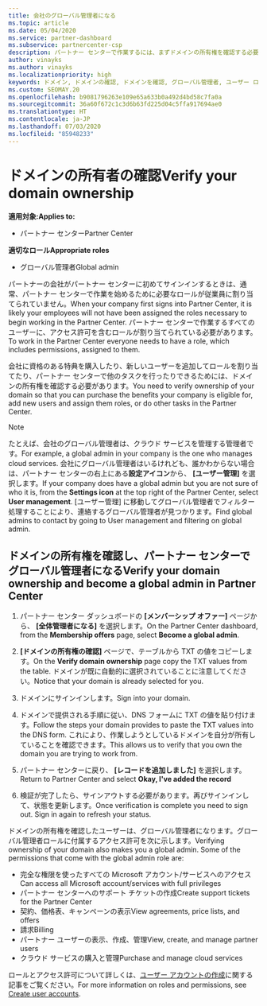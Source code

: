 ```yaml
---
title: 会社のグローバル管理者になる
ms.topic: article
ms.date: 05/04/2020
ms.service: partner-dashboard
ms.subservice: partnercenter-csp
description: パートナー センターで作業するには、まずドメインの所有権を確認する必要があります。 これを行う方法と、ユーザーを追加できるグローバル管理者になる方法について説明します。
author: vinayks
ms.author: vinayks
ms.localizationpriority: high
keywords: ドメイン, ドメインの確認, ドメインを確認, グローバル管理者, ユーザー ロール, アクセス許可
ms.custom: SEOMAY.20
ms.openlocfilehash: b9081796263e109e65a633b0a492d4bd58c7fa0a
ms.sourcegitcommit: 36a60f672c1c3d6b63fd225d04c5ffa917694ae0
ms.translationtype: HT
ms.contentlocale: ja-JP
ms.lasthandoff: 07/03/2020
ms.locfileid: "85948233"
---
```

# <a name="verify-your-domain-ownership"></a><span data-ttu-id="1b9d6-105">ドメインの所有者の確認</span><span class="sxs-lookup"><span data-stu-id="1b9d6-105">Verify your domain ownership</span></span>

<span data-ttu-id="1b9d6-106">**適用対象:**</span><span class="sxs-lookup"><span data-stu-id="1b9d6-106">**Applies to:**</span></span>

- <span data-ttu-id="1b9d6-107">パートナー センター</span><span class="sxs-lookup"><span data-stu-id="1b9d6-107">Partner Center</span></span>

<span data-ttu-id="1b9d6-108">**適切なロール**</span><span class="sxs-lookup"><span data-stu-id="1b9d6-108">**Appropriate roles**</span></span>

- <span data-ttu-id="1b9d6-109">グローバル管理者</span><span class="sxs-lookup"><span data-stu-id="1b9d6-109">Global admin</span></span>

<span data-ttu-id="1b9d6-110">パートナーの会社がパートナー センターに初めてサインインするときは、通常、パートナー センターで作業を始めるために必要なロールが従業員に割り当てられていません。</span><span class="sxs-lookup"><span data-stu-id="1b9d6-110">When your company first signs into Partner Center, it is likely your employees will not have been assigned the roles necessary to begin working in the Partner Center.</span></span> <span data-ttu-id="1b9d6-111">パートナー センターで作業するすべてのユーザーに、アクセス許可を含むロールが割り当てられている必要があります。</span><span class="sxs-lookup"><span data-stu-id="1b9d6-111">To work in the Partner Center everyone needs to have a role, which includes permissions, assigned to them.</span></span>  

<span data-ttu-id="1b9d6-112">会社に資格のある特典を購入したり、新しいユーザーを追加してロールを割り当てたり、パートナー センターで他のタスクを行ったりできるためには、ドメインの所有権を確認する必要があります。</span><span class="sxs-lookup"><span data-stu-id="1b9d6-112">You need to verify ownership of your domain so that you can purchase the benefits your company is eligible for, add new users and assign them roles, or do other tasks in the Partner Center.</span></span>

>[!Note]
><span data-ttu-id="1b9d6-113">たとえば、会社のグローバル管理者は、クラウド サービスを管理する管理者です。</span><span class="sxs-lookup"><span data-stu-id="1b9d6-113">For example, a global admin in your company is the one who manages cloud services.</span></span> <span data-ttu-id="1b9d6-114">会社にグローバル管理者はいるけれども、誰かわからない場合は、パートナー センターの右上にある**設定アイコン**から、 **[ユーザー管理]** を選択します。</span><span class="sxs-lookup"><span data-stu-id="1b9d6-114">If your company does have a global admin but you are not sure of who it is, from the **Settings icon** at the top right of the Partner Center, select **User management**.</span></span> <span data-ttu-id="1b9d6-115">[ユーザー管理] に移動してグローバル管理者でフィルター処理することにより、連絡するグローバル管理者が見つかります。</span><span class="sxs-lookup"><span data-stu-id="1b9d6-115">Find global admins to contact by going to User management and filtering on global admin.</span></span>

## <a name="verify-your-domain-ownership-and-become-a-global-admin-in-partner-center"></a><span data-ttu-id="1b9d6-116">ドメインの所有権を確認し、パートナー センターでグローバル管理者になる</span><span class="sxs-lookup"><span data-stu-id="1b9d6-116">Verify your domain ownership and become a global admin in Partner Center</span></span>

1. <span data-ttu-id="1b9d6-117">パートナー センター ダッシュボードの **[メンバーシップ オファー]** ページから、 **[全体管理者になる]** を選択します。</span><span class="sxs-lookup"><span data-stu-id="1b9d6-117">On the Partner Center dashboard, from the **Membership offers** page, select **Become a global admin**.</span></span> 

2. <span data-ttu-id="1b9d6-118">**[ドメインの所有権の確認]** ページで、テーブルから TXT の値をコピーします。</span><span class="sxs-lookup"><span data-stu-id="1b9d6-118">On the **Verify domain ownership** page copy the TXT values from the table.</span></span> <span data-ttu-id="1b9d6-119">ドメインが既に自動的に選択されていることに注意してください。</span><span class="sxs-lookup"><span data-stu-id="1b9d6-119">Notice that your domain is already selected for you.</span></span>

3. <span data-ttu-id="1b9d6-120">ドメインにサインインします。</span><span class="sxs-lookup"><span data-stu-id="1b9d6-120">Sign into your domain.</span></span> 

4. <span data-ttu-id="1b9d6-121">ドメインで提供される手順に従い、DNS フォームに TXT の値を貼り付けます。</span><span class="sxs-lookup"><span data-stu-id="1b9d6-121">Follow the steps your domain provides to paste the TXT values into the DNS form.</span></span>  <span data-ttu-id="1b9d6-122">これにより、作業しようとしているドメインを自分が所有していることを確認できます。</span><span class="sxs-lookup"><span data-stu-id="1b9d6-122">This allows us to verify that you own the domain you are trying to work from.</span></span>

5. <span data-ttu-id="1b9d6-123">パートナー センターに戻り、 **[レコードを追加しました]** を選択します。</span><span class="sxs-lookup"><span data-stu-id="1b9d6-123">Return to Partner Center and select **Okay, I've added the record**</span></span>

6. <span data-ttu-id="1b9d6-124">検証が完了したら、サインアウトする必要があります。再びサインインして、状態を更新します。</span><span class="sxs-lookup"><span data-stu-id="1b9d6-124">Once verification is complete you need to sign out. Sign in again to refresh your status.</span></span> 

<span data-ttu-id="1b9d6-125">ドメインの所有権を確認したユーザーは、グローバル管理者になります。グローバル管理者ロールに付属するアクセス許可を次に示します。</span><span class="sxs-lookup"><span data-stu-id="1b9d6-125">Verifying ownership of your domain also makes you a global admin. Some of the permissions that come with the global admin role are:</span></span>

- <span data-ttu-id="1b9d6-126">完全な権限を使ったすべての Microsoft アカウント/サービスへのアクセス</span><span class="sxs-lookup"><span data-stu-id="1b9d6-126">Can access all Microsoft account/services with full privileges</span></span> 
- <span data-ttu-id="1b9d6-127">パートナー センターへのサポート チケットの作成</span><span class="sxs-lookup"><span data-stu-id="1b9d6-127">Create support tickets for the Partner Center</span></span>
- <span data-ttu-id="1b9d6-128">契約、価格表、キャンペーンの表示</span><span class="sxs-lookup"><span data-stu-id="1b9d6-128">View agreements, price lists, and offers</span></span>
- <span data-ttu-id="1b9d6-129">請求</span><span class="sxs-lookup"><span data-stu-id="1b9d6-129">Billing</span></span>
- <span data-ttu-id="1b9d6-130">パートナー ユーザーの表示、作成、管理</span><span class="sxs-lookup"><span data-stu-id="1b9d6-130">View, create, and manage partner users</span></span>
- <span data-ttu-id="1b9d6-131">クラウド サービスの購入と管理</span><span class="sxs-lookup"><span data-stu-id="1b9d6-131">Purchase and manage cloud services</span></span>

<span data-ttu-id="1b9d6-132">ロールとアクセス許可について詳しくは、[ユーザー アカウントの作成](create-user-accounts-and-set-permissions.md)に関する記事をご覧ください。</span><span class="sxs-lookup"><span data-stu-id="1b9d6-132">For more information on roles and permissions, see [Create user accounts](create-user-accounts-and-set-permissions.md).</span></span> 